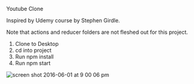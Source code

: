 Youtube Clone

Inspired by Udemy course by Stephen Girdle. 

Note that actions and reducer folders are not fleshed out for this project. 

1. Clone to Desktop
2. cd into project
3. Run npm install 
4. Run npm start

![screen shot 2016-06-01 at 9 00 06 pm](https://cloud.githubusercontent.com/assets/6344422/15732735/e317b0a8-283c-11e6-884c-ff71084a34b5.png)
